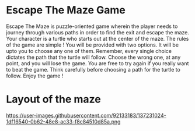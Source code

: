 # Escape The Maze Game
Escape The Maze is puzzle-oriented game wherein the player needs to journey through various paths in order to find the exit and escape the maze. Your character is a turtle who starts out at the center of the maze. The rules of the game are simple ! You will be provided with two options. It will be upto you to choose any one of them. Remember, every single choice dictates the path that the turtle will follow. Choose the wrong one, at any point, and you will lose the game. You are free to try again if you really want to beat the game. Think carefully before choosing a path for the turtle to follow. Enjoy the game !

# Layout of the maze
https://user-images.githubusercontent.com/92133183/137231024-1df16540-0b62-48e8-ac33-f8c84510d85a.png
